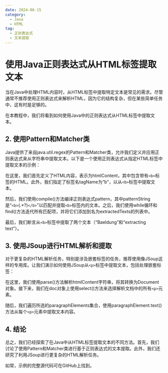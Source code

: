 ```yaml
---
date: 2024-06-15
category:
  - Java
  - HTML
tag:
  - 正则表达式
  - 文本提取
---
```

# 使用Java正则表达式从HTML标签提取文本

当在Java中处理HTML内容时，从HTML标签中提取特定文本是常见的需求。尽管通常不推荐使用正则表达式来解析HTML，因为它的结构复杂，但在某些简单任务中，这有时是足够的。

在本教程中，我们将看到如何使用Java中的正则表达式从HTML标签中提取文本。

## 2. 使用Pattern和Matcher类

Java提供了来自java.util.regex的Pattern和Matcher类，允许我们定义并应用正则表达式来从字符串中提取文本。以下是一个使用正则表达式从指定HTML标签中提取文本的示例：

在这里，我们首先定义了HTML内容，表示为htmlContent，其中包含带有`````<b>`````标签的HTML。此外，我们指定了标签名tagName为“b”，以从`````<b>`````标签中提取文本。

然后，我们使用compile()方法编译正则表达式pattern，其中patternString是“`````<b>`````(.*?)`</b>`”以匹配并提取`````<b>`````标签内的文本。之后，我们使用while循环和find()方法迭代所有匹配项，并将它们添加到名为extractedTexts的列表中。

最后，我们断言从`````<b>`````标签中提取了两个文本（“Baeldung”和“extracting text”）。

## 3. 使用JSoup进行HTML解析和提取

对于更复杂的HTML解析任务，特别是涉及嵌套标签的任务，推荐使用像JSoup这样的专用库。让我们演示如何使用JSoup从```<p>```标签中提取文本，包括处理嵌套标签：

在这里，我们使用parse()方法解析htmlContent字符串，将其转换为Document对象。接下来，我们在doc对象上使用select()方法来选择解析文档中的所有```<p>```元素。

随后，我们遍历所选的paragraphElements集合，使用paragraphElement.text()方法从每个```<p>```元素中提取文本内容。

## 4. 结论

总之，我们已经探索了在Java中从HTML标签提取文本的不同方法。首先，我们讨论了使用Pattern和Matcher类进行基于正则表达式的文本提取。此外，我们还研究了利用JSoup进行更复杂的HTML解析任务。

如常，示例的完整源代码可在GitHub上找到。